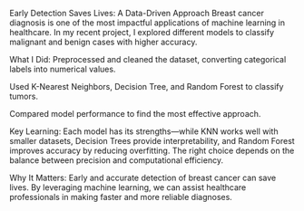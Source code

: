 Early Detection Saves Lives: A Data-Driven Approach
Breast cancer diagnosis is one of the most impactful applications of machine learning in healthcare. In my recent project, I explored different models to classify malignant and benign cases with higher accuracy.

What I Did:
Preprocessed and cleaned the dataset, converting categorical labels into numerical values.

Used K-Nearest Neighbors, Decision Tree, and Random Forest to classify tumors.

Compared model performance to find the most effective approach.

Key Learning:
Each model has its strengths—while KNN works well with smaller datasets, Decision Trees provide interpretability, and Random Forest improves accuracy by reducing overfitting. The right choice depends on the balance between precision and computational efficiency.

Why It Matters:
Early and accurate detection of breast cancer can save lives. By leveraging machine learning, we can assist healthcare professionals in making faster and more reliable diagnoses.
